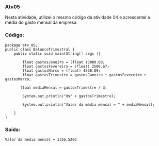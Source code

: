 ### Atv05
Nesta atividade, utilizei o mesmo código da atividade 04 e acrescentei a média do gasto mensal da empresa.

### Código:
```
package atv_05;
public class BalancoTrimestral {
    public static void main(String[] args ){

        float gastosJaneiro = (float )3000.00;
        float gastosFevereiro = (float) 2500.67;
        float gastosMarco = (float) 4568.89;
        float gastosTrimestre = gastosJaneiro + gastosFevereiro + gastosMarco;

       float mediaMensal = gastosTrimestre / 3;

        System.out.println("R$" + gastosTrimestre);

        System.out.println("Valor da média mensal = " + mediaMensal);

    }
}
```

### Saída:
```
Valor da média mensal = 3356.5203
```

